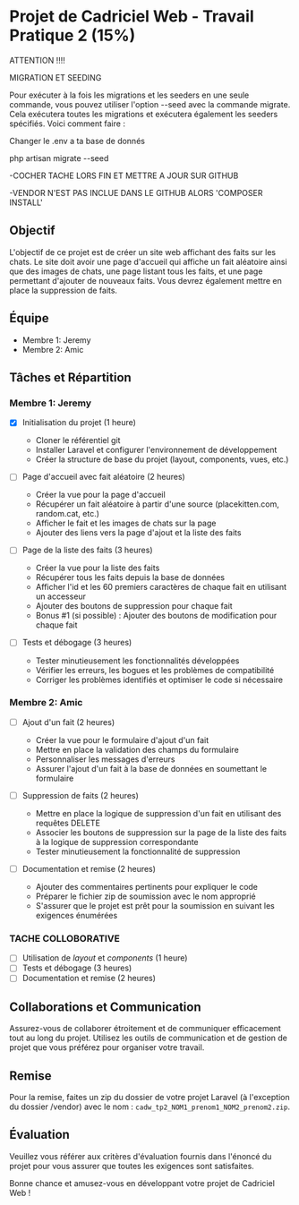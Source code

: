 # Projet de Cadriciel Web - Travail Pratique 2 (15%)

ATTENTION !!!!

MIGRATION ET SEEDING

Pour exécuter à la fois les migrations et les seeders en une seule commande, vous pouvez utiliser l'option --seed avec la commande migrate. Cela exécutera toutes les migrations et exécutera également les seeders spécifiés. Voici comment faire :

Changer le .env a ta base de donnés

php artisan migrate --seed 


  -COCHER TACHE LORS FIN ET METTRE A JOUR SUR GITHUB
  
  -VENDOR N'EST PAS INCLUE DANS LE GITHUB ALORS 'COMPOSER INSTALL'
  

## Objectif
L'objectif de ce projet est de créer un site web affichant des faits sur les chats. Le site doit avoir une page d'accueil qui affiche un fait aléatoire ainsi que des images de chats, une page listant tous les faits, et une page permettant d'ajouter de nouveaux faits. Vous devrez également mettre en place la suppression de faits.

## Équipe
- Membre 1: Jeremy
- Membre 2: Amic

## Tâches et Répartition

### Membre 1: Jeremy

- [X] Initialisation du projet (1 heure)
   - Cloner le référentiel git
   - Installer Laravel et configurer l'environnement de développement
   - Créer la structure de base du projet (layout, components, vues, etc.)

- [ ] Page d'accueil avec fait aléatoire (2 heures)
   - Créer la vue pour la page d'accueil
   - Récupérer un fait aléatoire à partir d'une source (placekitten.com, random.cat, etc.)
   - Afficher le fait et les images de chats sur la page
   - Ajouter des liens vers la page d'ajout et la liste des faits

- [ ] Page de la liste des faits (3 heures)
   - Créer la vue pour la liste des faits
   - Récupérer tous les faits depuis la base de données
   - Afficher l'id et les 60 premiers caractères de chaque fait en utilisant un accesseur
   - Ajouter des boutons de suppression pour chaque fait
   - Bonus #1 (si possible) : Ajouter des boutons de modification pour chaque fait

- [ ] Tests et débogage (3 heures)
   - Tester minutieusement les fonctionnalités développées
   - Vérifier les erreurs, les bogues et les problèmes de compatibilité
   - Corriger les problèmes identifiés et optimiser le code si nécessaire

### Membre 2: Amic

- [ ] Ajout d'un fait (2 heures)
   - Créer la vue pour le formulaire d'ajout d'un fait
   - Mettre en place la validation des champs du formulaire
   - Personnaliser les messages d'erreurs
   - Assurer l'ajout d'un fait à la base de données en soumettant le formulaire

- [ ] Suppression de faits (2 heures)
   - Mettre en place la logique de suppression d'un fait en utilisant des requêtes DELETE
   - Associer les boutons de suppression sur la page de la liste des faits à la logique de suppression correspondante
   - Tester minutieusement la fonctionnalité de suppression

- [ ] Documentation et remise (2 heures)
   - Ajouter des commentaires pertinents pour expliquer le code
   - Préparer le fichier zip de soumission avec le nom approprié
   - S'assurer que le projet est prêt pour la soumission en suivant les exigences énumérées
     
### TACHE COLLOBORATIVE

- [ ] Utilisation de _layout_ et _components_ (1 heure)
- [ ] Tests et débogage (3 heures)
- [ ] Documentation et remise (2 heures)

## Collaborations et Communication
Assurez-vous de collaborer étroitement et de communiquer efficacement tout au long du projet. Utilisez les outils de communication et de gestion de projet que vous préférez pour organiser votre travail.

## Remise
Pour la remise, faites un zip du dossier de votre projet Laravel (à l'exception du dossier /vendor) avec le nom : `cadw_tp2_NOM1_prenom1_NOM2_prenom2.zip`.

## Évaluation
Veuillez vous référer aux critères d'évaluation fournis dans l'énoncé du projet pour vous assurer que toutes les exigences sont satisfaites.

Bonne chance et amusez-vous en développant votre projet de Cadriciel Web !



